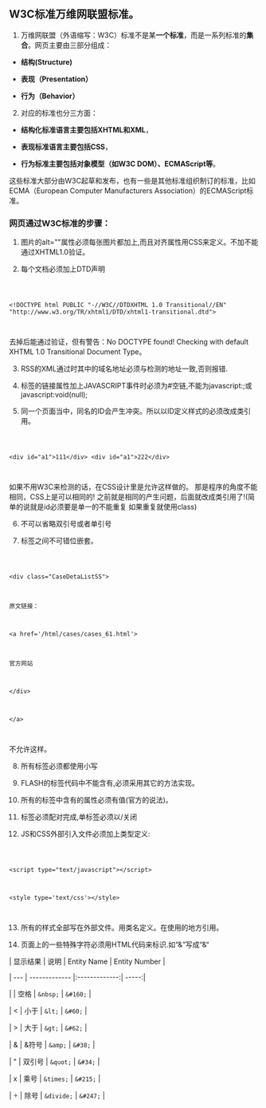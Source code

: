 ## W3C标准万维网联盟标准。



1. 万维网联盟（外语缩写：W3C）标准不是某**一个标准**，而是一系列标准的**集合**。网页主要由三部分组成：



 * **结构(Structure)**



 * **表现（Presentation）**



 * **行为（Behavior）**



2. 对应的标准也分三方面：



 * **结构化标准语言主要包括XHTML和XML**，



 * **表现标准语言主要包括CSS**，



 * **行为标准主要包括对象模型（如W3C DOM）、ECMAScript等**。



这些标准大部分由W3C起草和发布，也有一些是其他标准组织制订的标准，比如ECMA（European Computer Manufacturers Association）的ECMAScript标准。



### 网页通过W3C标准的步骤：



1. 图片的alt=""属性必须每张图片都加上,而且对齐属性用CSS来定义。不加不能通过XHTML1.0验证。



2. 每个文档必须加上DTD声明



```



<!DOCTYPE html PUBLIC "-//W3C//DTDXHTML 1.0 Transitional//EN" "http://www.w3.org/TR/xhtml1/DTD/xhtml1-transitional.dtd">



```



去掉后能通过验证，但有警告：No DOCTYPE found! Checking with default XHTML 1.0 Transitional Document Type。



3. RSS的XML通过时其中的域名地址必须与检测的地址一致,否则报错.



4. 标签的链接属性加上JAVASCRIPT事件时必须为#空链,不能为javascript:;或javascript:void(null);



5. 同一个页面当中，同名的ID会产生冲突。所以以ID定义样式的必须改成类引用。



```



<div id="a1">111</div> <div id="a1">222</div>



```



 如果不用W3C来检测的话，在CSS设计里是允许这样做的。 那是程序的角度不能相同，CSS上是可以相同的! 之前就是相同的产生问题，后面就改成类引用了!(简单的说就是id必须要是单一的不能重复 如果重复就使用class)



6. 不可以省略双引号或者单引号



7. 标签之间不可错位嵌套。



```



<div class="CaseDetaListSS">



原文链接：



<a href='/html/cases/cases_61.html'>



官方网站



</div>



</a>



```



不允许这样。



8. 所有标签必须都使用小写



9. FLASH的标签代码中不能含有,必须采用其它的方法实现。



10. 所有的标签中含有的属性必须有值(官方的说法)。



11. 标签必须配对完成,单标签必须以/关闭



12. JS和CSS外部引入文件必须加上类型定义:



```



<script type="text/javascript"></script>



<style type='text/css'></style>



```



13. 所有的样式全部写在外部文件。用类名定义。在使用的地方引用。



14. 页面上的一些特殊字符必须用HTML代码来标识.如“&”写成“&“



| 显示结果 | 说明 | Entity Name | Entity Number |



| --- | ------------- |:-------------:| -----:|



| | 空格 | ```&nbsp;``` | ```&#160;``` |



| < | 小于 | ```&lt;``` | ```&#60;``` |



| > | 大于 | ```&gt;``` | ```&#62;``` |



| & | &符号 | ```&amp;``` | ```&#38;``` |



| " | 双引号 | ```&quot;``` | ```&#34;``` |



| x | 乘号 | ```&times;``` | ```&#215;``` |



| ÷ | 除号 | ```&divide;``` | ```&#247;``` |






